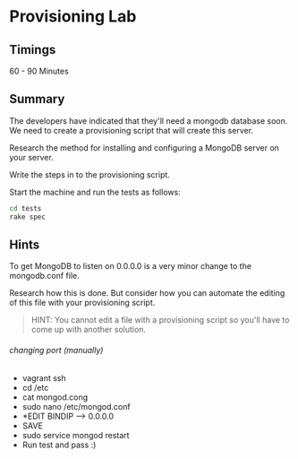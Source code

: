 # Provisioning Lab

## Timings

60 - 90 Minutes

## Summary

The developers have indicated that they'll need a mongodb database soon. We need to create a provisioning script that will create this server.

Research the method for installing and configuring a MongoDB server on your server.

Write the steps in to the provisioning script.

Start the machine and run the tests as follows:

```bash
cd tests
rake spec
```

## Hints

To get MongoDB to listen on 0.0.0.0 is a very minor change to the mongodb.conf file.

Research how this is done. But consider how you can automate the editing of this file with your provisioning script. 

> HINT: You cannot edit a file with a provisioning script so you'll have to come up with another solution.


###### changing port (manually) #####

- vagrant ssh
- cd /etc
- cat mongod.cong
- sudo nano /etc/mongod.conf
- *EDIT BINDIP --> 0.0.0.0
- SAVE
- sudo service mongod restart
- Run test and pass :)






